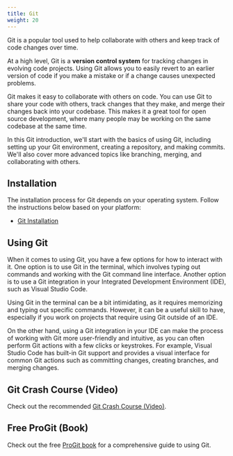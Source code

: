 ```yaml
---
title: Git
weight: 20
---
```


Git is a popular tool used to help collaborate with others and keep track of code changes over time.

At a high level, Git is a **version control system** for tracking changes in evolving code projects. 
Using Git allows you to easily revert to an earlier version of code if you make a mistake or if a change causes unexpected problems.

Git makes it easy to collaborate with others on code. 
You can use Git to share your code with others, 
track changes that they make, and 
merge their changes back into your codebase. 
This makes it a great tool for open source development, 
where many people may be working on the same codebase at the same time.

In this Git introduction, we'll start with the basics of using Git, including setting up your Git environment, creating a repository, and making commits. We'll also cover more advanced topics like branching, merging, and collaborating with others. 

## Installation

The installation process for Git depends on your operating system. Follow the instructions below based on your platform:

- [Git Installation](installation/)

## Using Git

When it comes to using Git, you have a few options for how to interact with it. One option is to use Git in the terminal, 
which involves typing out commands and working with the Git command line interface. 
Another option is to use a Git integration in your Integrated Development Environment (IDE), such as Visual Studio Code.

Using Git in the terminal can be a bit intimidating, 
as it requires memorizing and typing out specific commands. 
However, it can be a useful skill to have, 
especially if you work on projects that require using Git outside of an IDE.

On the other hand, 
using a Git integration in your IDE can make the process of working with Git more user-friendly and intuitive, 
as you can often perform Git actions with a few clicks or keystrokes. 
For example, Visual Studio Code has built-in Git support and provides a visual interface for common Git actions such as committing changes, creating branches, and merging changes.

## Git Crash Course (Video)

Check out the recommended [Git Crash Course (Video)](/datafun-centraltools/git/crash-course.md).

## Free ProGit (Book)

Check out the free [ProGit book](https://git-scm.com/book/en/v2) for a comprehensive guide to using Git.
